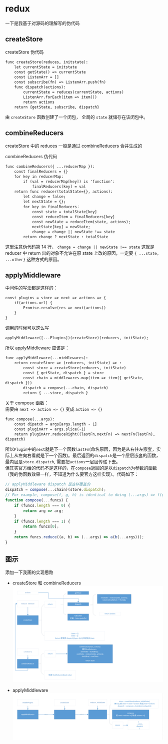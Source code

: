 # redux

一下是我基于对源码的理解写的伪代码

## createStore

createStore 伪代码

```
func createStore(reduces, initstate):
    let currentState = initstate
    const getState() => currentState
    const ListenArr = []
    const subscribe(fn) => ListenArr.push(fn)
    func dispatch(actions):
        currentState = reduces(currentState, actions)
        ListenArr.forEach(item => item())
        return actions
    return {getState, subscribe, dispatch}
```

由 `createStore` 函数创建了一个闭包， 全局的 `state` 就储存在该闭包中。

## combineReducers

createStore 中的 reduces 一般是通过 combineReducers 合并生成的

combineReducers 伪代码

```
func combineReducers({ ...reducerMap }):
    const finalReducers = {}
    for key in reducerMap:
        if (val = reducerMap[key]) is 'function':
            finalReducers[key] = val
    return func reducer(totalState={}, actions):
        let change = false;
        let nextState = {};
        for key in finalReducers：
            const state = totalState[key]
            const reduceItem = finalReducers[key]
            const newState = reduceItem(state, actions);
            nextState[key] = newState;
            change = change || newState !== state
        return change ? nextState : totalState
```

这里注意伪代码第 14 行， `change = change || newState !== state` 这就是 reducer 中 return 出的对象不允许在原 state 上改的原因，一定要 `{ ...state, ...other}` 这种方式的原因。

## applyMiddleware

中间件的写法都是这样的：

```
const plugins = store => next => actions => {
    if(actions.url) {
        Promise.resolve(res => next(actions))
    }
}
```

调用的时候可以这么写

```
applyMiddleware([...Plugins])(createStore)(reducers, initState);
```

所以 applyMiddleware 应该是：

```
func applyMiddleware(...middlewares):
    return createStore => (reducers, initState) => :
        const store = createStore(reducers, initState)
        const { getState, dispatch } = store
        const chain = middlewares.map(item => item({ getState, dispatch }))
        dispatch = compose(...chain, dispatch)
        return { ...store, dispatch }
```

关于 compose 函数：  
需要由 `next => action => {}` 变成 `action => {}`

```
func compose(...args):
    const dipatch = args[args.length - 1]
    const pluginArr = args.slice(-1)
    return pluginArr.reduceRight((lastFn,nextFn) => nextFn(lastFn), dispatch)
```

所以`Plugin`中的`next`就是下一个函数`lastFn`(命名原因，因为是从右往左嵌套，实际上从左向右看就是下一个函数)。最后返回的`dispatch`是一个层层嵌套的函数，最内层是`store.dispatch`, 需要把`actions`一层层传递下去。  
但其实官方给的代码不是这样的，在`compose`返回的是以`dispatch`为参数的函数（我的伪函数效果一样，不知道为什么要官方这样实现）。代码如下：

```javascript
// applyMiddleware dispatch 是这样覆盖的
dispatch = compose(...chain)(store.dispatch);
// For example, compose(f, g, h) is identical to doing (...args) => f(g(h(...args))).
function compose(...funcs) {
    if (funcs.length === 0) {
        return arg => arg;
    }
    if (funcs.length === 1) {
        return funcs[0];
    }
    return funcs.reduce((a, b) => (...args) => a(b(...args)));
}
```

## 图示

添加一下我画的实现思路

-   createStore 和 combineReducers
    ![createStore + combineReducers](https://github.com/cmcesummer/read_source_code/blob/master/redux/img/redux_1.png)

-   applyMiddleware
    ![applyMiddleware](https://github.com/cmcesummer/read_source_code/blob/master/redux/img/redux_2.png)
